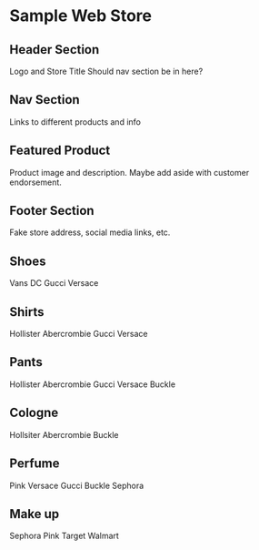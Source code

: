 # Sample Web Store
## Header Section
Logo and Store Title
Should nav section be in here?
## Nav Section
Links to different products and info
## Featured Product
Product image and description. Maybe add aside with customer endorsement.
## Footer Section
Fake store address, social media links, etc.

## Shoes
Vans
DC
Gucci
Versace

## Shirts
Hollister
Abercrombie
Gucci
Versace

## Pants
Hollister
Abercrombie
Gucci
Versace
Buckle

## Cologne
Hollsiter
Abercrombie
Buckle

## Perfume
Pink
Versace
Gucci
Buckle
Sephora

## Make up
Sephora
Pink
Target
Walmart

## 









